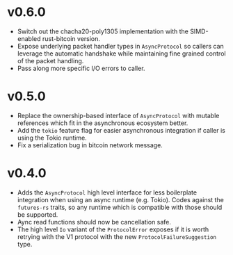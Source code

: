# v0.6.0

* Switch out the chacha20-poly1305 implementation with the SIMD-enabled rust-bitcoin version.
* Expose underlying packet handler types in `AsyncProtocol` so callers can leverage the automatic handshake while maintaining fine grained control of the packet handling.
* Pass along more specific I/O errors to caller.

# v0.5.0

* Replace the ownership-based interface of `AsyncProtocol` with mutable references which fit in the asynchronous ecosystem better.
* Add the `tokio` feature flag for easier asynchronous integration if caller is using the Tokio runtime.
* Fix a serialization bug in bitcoin network message.

# v0.4.0

* Adds the `AsyncProtocol` high level interface for less boilerplate integration when using an async runtime (e.g. Tokio). Codes against the `futures-rs` traits, so any runtime which is compatible with those should be supported.
* Aync read functions should now be cancellation safe.
* The high level `Io` variant of the `ProtocolError` exposes if it is worth retrying with the V1 protocol with the new `ProtocolFailureSuggestion` type.
